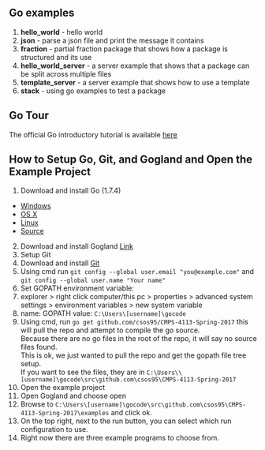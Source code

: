 ## Go examples


1. **hello_world** - hello world
2. **json** - parse a json file and print the message it contains
3. **fraction** - partial fraction package that shows how a package is structured and its use
4. **hello_world_server** - a server example that shows that a package can be split across multiple files
5. **template_server** - a server example that shows how to use a template
6. **stack** - using go examples to test a package

## Go Tour
The official Go introductory tutorial is available [here](https://tour.golang.org)

## How to Setup Go, Git, and Gogland and Open the Example Project

1. Download and install Go (1.7.4)
 * [Windows](https://storage.googleapis.com/golang/go1.7.4.windows-amd64.msi)
 * [OS X](https://storage.googleapis.com/golang/go1.7.4.darwin-amd64.pkg)
 * [Linux](https://storage.googleapis.com/golang/go1.7.4.linux-amd64.tar.gz)
 * [Source](https://storage.googleapis.com/golang/go1.7.4.src.tar.gz)
2. Download and install Gogland [Link](https://www.jetbrains.com/go/download)
3. Setup Git
 1. Download and install [Git](https://git-scm.com/)
 2. Using cmd run `git config --global user.email "you@example.com"` and `git config --global user.name "Your name"`
4. Set GOPATH environment variable:
 1. explorer > right click computer/this pc > properties > advanced system settings > environment variables > new system variable
 2. name: GOPATH value: `C:\Users\[username]\gocode`
5. Using cmd, run `go get github.com/csos95/CMPS-4113-Spring-2017` this will pull the repo and attempt to compile the go source.  
Because there are no go files in the root of the repo, it will say no source files found.  
This is ok, we just wanted to pull the repo and get the gopath file tree setup.  
If you want to see the files, they are in `C:\Users\\[username]\gocode\src\github.com\csos95\CMPS-4113-Spring-2017`
6. Open the example project
 1. Open Gogland and choose open
 2. Browse to `C:\Users\[username]\gocode\src\github.com\csos95\CMPS-4113-Spring-2017\examples` and click ok.
 3. On the top right, next to the run button, you can select which run configuration to use.
 4. Right now there are three example programs to choose from.
